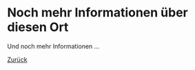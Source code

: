 # Noch mehr Informationen über diesen Ort

Und noch mehr Informationen ...
 
[Zurück](#a2b94700bd90c86a)